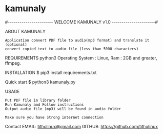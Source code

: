 # kamunaly



#----------------------- WELCOME KAMUNALY v1.0 ----------------------#

ABOUT KAMUNALY

    Application convert PDF file to audio(mp3 format) and translate it (optional)
    convert copied text to audio file (less than 5000 characters)

REQUIREMENTS 
python3
Operating System : Linux, 
Ram : 2GB and greater, 
ffmpeg.

INSTALLATION 
$ pip3 install requirements.txt

Quick start 
$ python3 kamunaly.py

USAGE 

    Put PDF file in library folder
    Run Kamunaly and Follow instructions
    Output audio file (mp3) will be found in audio folder
    
    Make sure you have Strong internet connection
Contact EMAIL: titholinux@gmail.com GITHUB: https://github.com/titholinux
